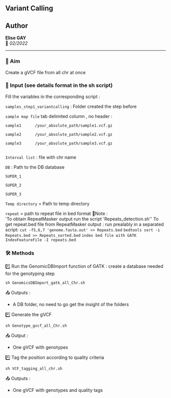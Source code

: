 ## Variant Calling

## Author  
**Elise GAY**  
📅 *02/2022*  

---  

### 📌 Aim  

Create a gVCF file from all chr at once

### 📂 Input (see details format in the sh script)

Fill the variables in the corresponding script : 

`samples_step1_variantcalling` : Folder created the step before

`sample map file` tab delimited column , no header :

```
sample1      /your_absolute_path/sample1.vcf.gz

sample2      /your_absolute_path/sample2.vcf.gz
  
sample3      /your_absolute_path/sample3.vcf.gz
   
```

`Interval list` : file with chr name

`DB` : Path to the DB database

```
SUPER_1

SUPER_2

SUPER_3
```

`Temp directory` = Path to temp directory

`repeat` = path to repeat file in bed format
📓Note :  
'To obtain RepeatMasker output run the script 'Repeats_detection.sh''
To get repeat.bed file from RepeatMasker output : run prealably in a separated script:
`cut -f5,6,7 'genome.fasta.out' >> Repeats.bed`
`bedtools sort -i Repeats.bed >> Repeats_sorted.bed`
`index bed file with GATK IndexFeatureFile -I repeats.bed`


### 🛠 Methods

*️⃣ Run the GenomicDBImport function of GATK : create a database needed for the genotyping step

`sh GenomicsDBImport_gatk_all_Chr.sh`

📤 Outputs :

- A DB folder, no need to go get the insight of the folders

*️⃣ Generate the gVCF

`sh Genotype_gvcf_all_Chr.sh`

📤 Output :

- One gVCF with genotypes

*️⃣ Tag the position according to quality criteria

`sh VCF_tagging_all_chr.sh`

📤 Outputs :

- One gVCF with genotypes and quality tags 


